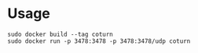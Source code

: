 # Usage

```
sudo docker build --tag coturn
sudo docker run -p 3478:3478 -p 3478:3478/udp coturn
```
